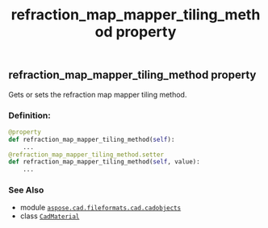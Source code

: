 ﻿---
title: refraction_map_mapper_tiling_method property
second_title: Aspose.CAD for Python via .NET API References
description: 
type: docs
weight: 940
url: /python-net/aspose.cad.fileformats.cad.cadobjects/cadmaterial/refraction_map_mapper_tiling_method/
is_root: false
---

## refraction_map_mapper_tiling_method property


Gets or sets the refraction map mapper tiling method.
### Definition:
```python
@property
def refraction_map_mapper_tiling_method(self):
    ...
@refraction_map_mapper_tiling_method.setter
def refraction_map_mapper_tiling_method(self, value):
    ...
```

### See Also
* module [`aspose.cad.fileformats.cad.cadobjects`](../../)
* class [`CadMaterial`](/cad/python-net/aspose.cad.fileformats.cad.cadobjects/cadmaterial)
